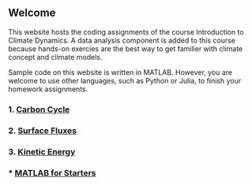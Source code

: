 ## Welcome 

This website hosts the coding assignments of the course Introduction to Climate Dynamics. A data analysis component is added to this course because hands-on exercies are the best way to get familier with climate concept and climate models. 

Sample code on this website is written in MATLAB. However, you are welcome to use other languages, such as Python or Julia, to finish your homework assignments. 

### 1. [Carbon Cycle](Lab1.md)

### 2. [Surface Fluxes](Lab2.md)

### 3. [Kinetic Energy](Lab3.md)

### * [MATLAB for Starters](MATLAB_Starter.md)

